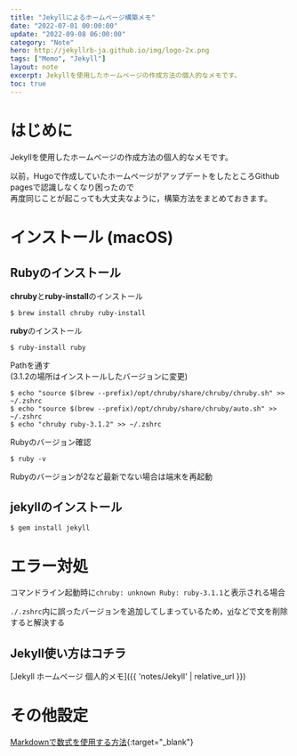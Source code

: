 ```yaml
---
title: "Jekyllによるホームページ構築メモ"
date: "2022-07-01 00:00:00"
update: "2022-09-08 06:00:00"
category: "Note"
hero: http://jekyllrb-ja.github.io/img/logo-2x.png
tags: ["Memo", "Jekyll"]
layout: note
excerpt: Jekyllを使用したホームページの作成方法の個人的なメモです。
toc: true
---
```


# はじめに

Jekyllを使用したホームページの作成方法の個人的なメモです。

以前，Hugoで作成していたホームページがアップデートをしたところGithub pagesで認識しなくなり困ったので  
再度同じことが起こっても大丈夫なように，構築方法をまとめておきます。

<!--more-->

# インストール (macOS)

## Rubyのインストール

<b>chruby</b>と<b>ruby-install</b>のインストール

```console
$ brew install chruby ruby-install
```

<b>ruby</b>のインストール

```console
$ ruby-install ruby
```

Pathを通す  
(3.1.2の場所はインストールしたバージョンに変更)

```console
$ echo "source $(brew --prefix)/opt/chruby/share/chruby/chruby.sh" >> ~/.zshrc
$ echo "source $(brew --prefix)/opt/chruby/share/chruby/auto.sh" >> ~/.zshrc
$ echo "chruby ruby-3.1.2" >> ~/.zshrc
```
Rubyのバージョン確認

```console
$ ruby -v
```
Rubyのバージョンが2など最新でない場合は端末を再起動

## jekyllのインストール
```console
$ gem install jekyll
```

# エラー対処
コマンドライン起動時に`chruby: unknown Ruby: ruby-3.1.1`と表示される場合  
  
`./.zshrc`内に誤ったバージョンを追加してしまっているため，[vi]()などで文を削除すると解決する

## Jekyll使い方はコチラ
[Jekyll ホームページ 個人的メモ]({{ 'notes/Jekyll' | relative_url }})

# その他設定
[Markdownで数式を使用する方法](https://qiita.com/memakura/items/e4d2de379f98ad7be498){:target="_blank"}
